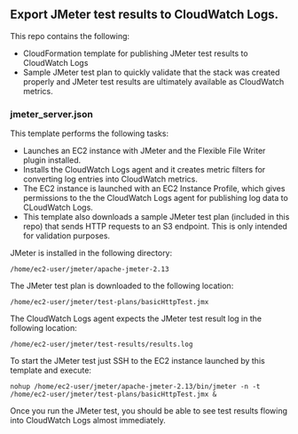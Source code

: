 ## Export JMeter test results to CloudWatch Logs.

This repo contains the following:

* CloudFormation template for publishing JMeter test results to CloudWatch Logs
* Sample JMeter test plan to quickly validate that the stack was created properly and JMeter
test results are ultimately available as CloudWatch metrics.


### jmeter_server.json
This template performs the following tasks:
* Launches an EC2 instance with JMeter and the Flexible File Writer plugin installed. 
* Installs the CloudWatch Logs agent and it creates metric filters for converting log entries
into CloudWatch metrics. 
* The EC2 instance is launched with an EC2 Instance Profile, which gives permissions to the
the CloudWatch Logs agent for publishing log data to CLoudWatch Logs. 
* This template also downloads a sample JMeter test plan (included in this repo) that sends HTTP requests
to an S3 endpoint. This is only intended for validation purposes.

JMeter is installed in the following directory:

```
/home/ec2-user/jmeter/apache-jmeter-2.13
```

The JMeter test plan is downloaded to the following location: 

```
/home/ec2-user/jmeter/test-plans/basicHttpTest.jmx
```

The CloudWatch Logs agent expects the JMeter test result log in the following location:

```
/home/ec2-user/jmeter/test-results/results.log
```

To start the JMeter test just SSH to the EC2 instance launched by this template and execute:

```
nohup /home/ec2-user/jmeter/apache-jmeter-2.13/bin/jmeter -n -t /home/ec2-user/jmeter/test-plans/basicHttpTest.jmx &
```

Once you run the JMeter test, you should be able to see test results flowing into CloudWatch Logs
almost immediately.






